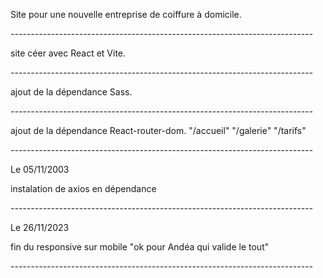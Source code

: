Site pour une nouvelle entreprise de coiffure à domicile.

*---------------------------------------------------------------------------*

site céer avec React et Vite.

*---------------------------------------------------------------------------*

ajout de la dépendance Sass.

*---------------------------------------------------------------------------*

ajout de la dépendance React-router-dom.
"/accueil"
"/galerie"
"/tarifs"

*---------------------------------------------------------------------------*

Le 05/11/2003

instalation de axios en dépendance

*---------------------------------------------------------------------------*

Le 26/11/2023

fin du responsive sur mobile "ok pour Andéa qui valide le tout"

*---------------------------------------------------------------------------*
